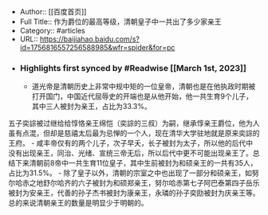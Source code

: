 - Author:: [[百度首页]]
- Full Title:: 作为爵位的最高等级，清朝皇子中一共出了多少家亲王
- Category:: #articles
- URL:: https://baijiahao.baidu.com/s?id=1756816557256588985&wfr=spider&for=pc
- ### Highlights first synced by #Readwise [[March 1st, 2023]]
    - 道光帝是清朝历史上非常中规中矩的一位皇帝，清朝也是在他执政时期被打开国门，中国近代屈辱史的开端也是从他开始，他一共生育9个儿子，其中三人被封为亲王，占比为33.3%。

五子奕誴被过继给给惇恪亲王绵恺（奕誴的三叔）为嗣，继承惇亲王爵位，他为人虽有点混，但却是慈禧太后最为忌惮的一个人，现在清华大学驻地就是原来奕誴的王府。
    - 咸丰帝仅有的两个儿子，次子早夭，长子被封为太子，所以他的后代中没有出现亲王，同治、光绪、宣统三帝无后，所以后代中更不可能出现亲王了。总结下来清朝前8帝中一共生育11位皇子，其中生前被封为和硕亲王的一共有35人，占比为31.5%。
    - 除了皇子以外，清朝的宗室之中也出现了一部分和硕亲王，如努尔哈赤之地舒尔哈齐的六子被封为和硕郑亲王，努尔哈赤第七子阿巴泰第四子岳乐被封为安亲王，代善的孙子杰书被封为康亲王，永璘的孙子奕劻被封为庆亲王等。总的来说清朝亲王的数量是明显少于明朝的。
